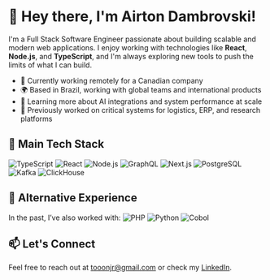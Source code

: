 # 👋 Hey there, I'm Airton Dambrovski!

I'm a Full Stack Software Engineer passionate about building scalable and modern web applications. I enjoy working with technologies like **React**, **Node.js**, and **TypeScript**, and I'm always exploring new tools to push the limits of what I can build.

- 🚀 Currently working remotely for a Canadian company
- 🌍 Based in Brazil, working with global teams and international products
- 🧠 Learning more about AI integrations and system performance at scale
- 💼 Previously worked on critical systems for logistics, ERP, and research platforms

## 🧰 Main Tech Stack
![TypeScript](https://img.shields.io/badge/-TypeScript-007ACC?style=flat-square&logo=typescript)
![React](https://img.shields.io/badge/-React-20232A?style=flat-square&logo=react)
![Node.js](https://img.shields.io/badge/-Node.js-339933?style=flat-square&logo=node.js)
![GraphQL](https://img.shields.io/badge/-GraphQL-E10098?style=flat-square&logo=graphql)
![Next.js](https://img.shields.io/badge/-Next.js-black?style=flat-square&logo=next.js)
![PostgreSQL](https://img.shields.io/badge/-PostgreSQL-336791?style=flat-square&logo=postgresql)
![Kafka](https://img.shields.io/badge/-Kafka-231F20?style=flat-square&logo=apache-kafka)
![ClickHouse](https://img.shields.io/badge/-ClickHouse-yellow?style=flat-square&logo=clickhouse)

## 🧩 Alternative Experience
In the past, I’ve also worked with:
![PHP](https://img.shields.io/badge/-PHP-777BB4?style=flat-square&logo=php)
![Python](https://img.shields.io/badge/-Python-3776AB?style=flat-square&logo=python)
![Cobol](https://img.shields.io/badge/-Cobol-002B5B?style=flat-square)

## 📫 Let's Connect
Feel free to reach out at [tooonjr@gmail.com](mailto:tooonjr@gmail.com) or check my [LinkedIn](https://www.linkedin.com/in/airton-dambrovski).
